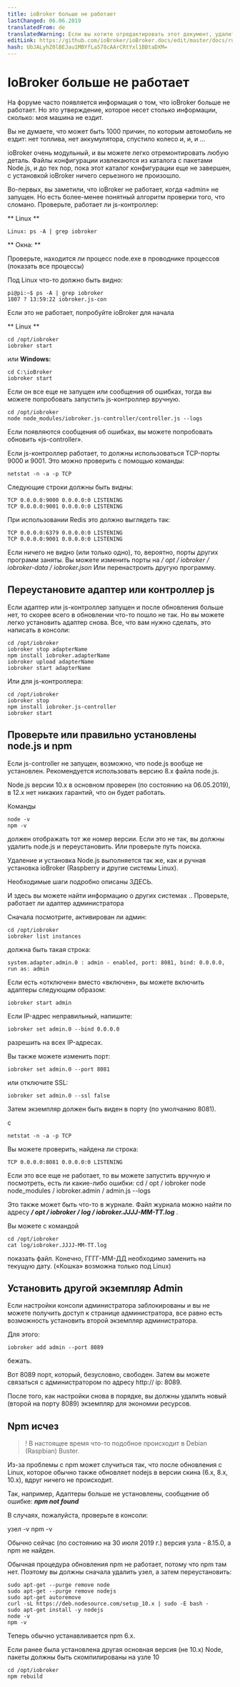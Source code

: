```yaml
---
title: ioBroker больше не работает
lastChanged: 06.06.2019
translatedFrom: de
translatedWarning: Если вы хотите отредактировать этот документ, удалите поле «translationFrom», в противном случае этот документ будет снова автоматически переведен
editLink: https://github.com/ioBroker/ioBroker.docs/edit/master/docs/ru/trouble/RunsNoMore.md
hash: UbJALyhZ0lBEJau1MBYfLa578cAArCRtYxl1BBtaDXM=
---
```

# IoBroker больше не работает
На форуме часто появляется информация о том, что ioBroker больше не работает. Но это утверждение, которое несет столько информации, сколько: моя машина не ездит.

Вы не думаете, что может быть 1000 причин, по которым автомобиль не ездит: нет топлива, нет аккумулятора, спустило колесо и, и, и ...

ioBroker очень модульный, и вы можете легко отремонтировать любую деталь. Файлы конфигурации извлекаются из каталога с пакетами Node.js, и до тех пор, пока этот каталог конфигурации еще не завершен, с установкой ioBroker ничего серьезного не произошло.

Во-первых, вы заметили, что ioBroker не работает, когда «admin» не запущен. Но есть более-менее понятный алгоритм проверки того, что сломано.
Проверьте, работает ли js-контроллер:

** Linux **

````
Linux: ps -A | grep iobroker
````

** Окна: **

Проверьте, находится ли процесс node.exe в проводнике процессов (показать все процессы)

Под Linux что-то должно быть видно:

```
pi@pi:~$ ps -A | grep iobroker
1807 ? 13:59:22 iobroker.js-con
```

Если это не работает, попробуйте ioBroker для начала

** Linux **

```
cd /opt/iobroker
iobroker start
```

или **Windows:**

```
cd C:\ioBroker
iobroker start
```

Если он все еще не запущен или сообщения об ошибках, тогда вы можете попробовать запустить js-контроллер вручную.

```
cd /opt/iobroker
node node_modules/iobroker.js-controller/controller.js --logs
```

Если появляются сообщения об ошибках, вы можете попробовать обновить «js-controller».

Если js-контроллер работает, то должны использоваться TCP-порты 9000 и 9001. Это можно проверить с помощью команды:

```
netstat -n -a -p TCP
```

Следующие строки должны быть видны:

```
TCP 0.0.0.0:9000 0.0.0.0:0 LISTENING
TCP 0.0.0.0:9001 0.0.0.0:0 LISTENING
```

При использовании Redis это должно выглядеть так:

```
TCP 0.0.0.0:6379 0.0.0.0:0 LISTENING
TCP 0.0.0.0:9001 0.0.0.0:0 LISTENING
```

Если ничего не видно (или только одно), то, вероятно, порты других программ заняты. Вы можете изменить порты на */ opt / iobroker / iobroker-data / iobroker.json* Или перенастроить другую программу.

## Переустановите адаптер или контроллер js
Если адаптер или js-контроллер запущен и после обновления больше нет, то скорее всего в обновлении что-то пошло не так. Но вы можете легко установить адаптер снова. Все, что вам нужно сделать, это написать в консоли:

```
cd /opt/iobroker
iobroker stop adapterName
npm install iobroker.adapterName
iobroker upload adapterName
iobroker start adapterName
```

Или для js-контроллера:

```
cd /opt/iobroker
iobroker stop
npm install iobroker.js-controller
iobroker start
```

## Проверьте или правильно установлены node.js и npm
Если js-controller не запущен, возможно, что node.js вообще не установлен.
Рекомендуется использовать версию 8.x файла node.js.

Node.js версии 10.x в основном проверен (по состоянию на 06.05.2019), в 12.x нет никаких гарантий, что он будет работать.

Команды

```
node -v
npm -v
```

должен отображать тот же номер версии. Если это не так, вы должны удалить node.js и переустановить. Или проверьте путь поиска.

Удаление и установка Node.js выполняется так же, как и ручная установка ioBroker (Raspberry и другие системы Linux).

Необходимые шаги подробно описаны ЗДЕСЬ.

И здесь вы можете найти информацию о других системах ..
Проверьте, работает ли адаптер администратора

Сначала посмотрите, активирован ли админ:

```
cd /opt/iobroker
iobroker list instances
```

должна быть такая строка:

```
system.adapter.admin.0 : admin - enabled, port: 8081, bind: 0.0.0.0, run as: admin
```

Если есть «отключен» вместо «включен», вы можете включить адаптеры следующим образом:

```
iobroker start admin
```

Если IP-адрес неправильный, напишите:

```
iobroker set admin.0 --bind 0.0.0.0
```

разрешить на всех IP-адресах.

Вы также можете изменить порт:

```
iobroker set admin.0 --port 8081
```

или отключите SSL:

```
iobroker set admin.0 --ssl false
```

Затем экземпляр должен быть виден в порту (по умолчанию 8081).

с

```
netstat -n -a -p TCP
```

Вы можете проверить, найдена ли строка:

```
TCP 0.0.0.0:8081 0.0.0.0:0 LISTENING
```

Если это все еще не работает, то вы можете запустить вручную и посмотреть, есть ли какие-либо ошибки: cd / opt / iobroker node node_modules / iobroker.admin / admin.js --logs

Это также может быть что-то в журнале. Файл журнала можно найти по адресу ***/ opt / iobroker / log / iobroker.JJJJ-MM-TT.log*** .

Вы можете с командой

```
cd /opt/iobroker
cat log/iobroker.JJJJ-MM-TT.log
```

показать файл. Конечно, ГГГГ-ММ-ДД необходимо заменить на текущую дату. («Кошка» возможна только под Linux)

## Установить другой экземпляр Admin
Если настройки консоли администратора заблокированы и вы не можете получить доступ к странице администратора, все равно есть возможность установить второй экземпляр администратора.

Для этого:

```
iobroker add admin --port 8089
```

бежать.

Вот 8089 порт, который, безусловно, свободен. Затем вы можете связаться с администратором по адресу http:// ip: 8089.

После того, как настройки снова в порядке, вы должны удалить новый (второй на порту 8089) экземпляр для экономии ресурсов.

## Npm исчез
>! В настоящее время что-то подобное происходит в Debian (Raspbian) Buster.

Из-за проблемы с npm может случиться так, что после обновления с Linux, которое обычно также обновляет nodejs в версии скина (6.x, 8.x, 10.x), вдруг ничего не происходит.

Так, например, Адаптеры больше не установлены, сообщение об ошибке: ***npm not found***

В случаях, пожалуйста, проверьте в консоли:

узел -v npm -v

Обычно сейчас (по состоянию на 30 июля 2019 г.) версия узла - 8.15.0, а npm не найден.

Обычная процедура обновления npm не работает, потому что npm там нет. Поэтому вы должны сначала удалить узел, а затем переустановить:

```
sudo apt-get --purge remove node
sudo apt-get --purge remove nodejs
sudo apt-get autoremove
curl -sL https://deb.nodesource.com/setup_10.x | sudo -E bash -
sudo apt-get install -y nodejs
node -v
npm -v
```

Теперь обычно устанавливается npm 6.x.

Если ранее была установлена другая основная версия (не 10.x) Node, пакеты должны быть скомпилированы на узле 10

```
cd /opt/iobroker
npm rebuild
```